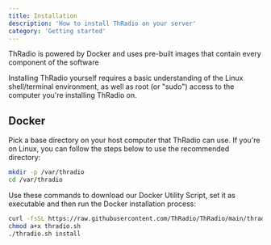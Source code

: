 ```yaml
---
title: Installation
description: 'How to install ThRadio on your server'
category: 'Getting started'
---
```


ThRadio is powered by Docker and uses pre-built images that contain every component of the software

<alert type="info">
Installing ThRadio yourself requires a basic understanding of the Linux shell/terminal environment, as well as root (or "sudo") access to the computer you're installing ThRadio on.
</alert>

## Docker

Pick a base directory on your host computer that ThRadio can use. If you're on Linux, you can follow the steps below to use the recommended directory:

```bash
mkdir -p /var/thradio
cd /var/thradio
```

Use these commands to download our Docker Utility Script, set it as executable and then run the Docker installation process:

```bash
curl -fsSL https://raw.githubusercontent.com/ThRadio/ThRadio/main/thradio.sh > thradio.sh
chmod a+x thradio.sh
./thradio.sh install
```